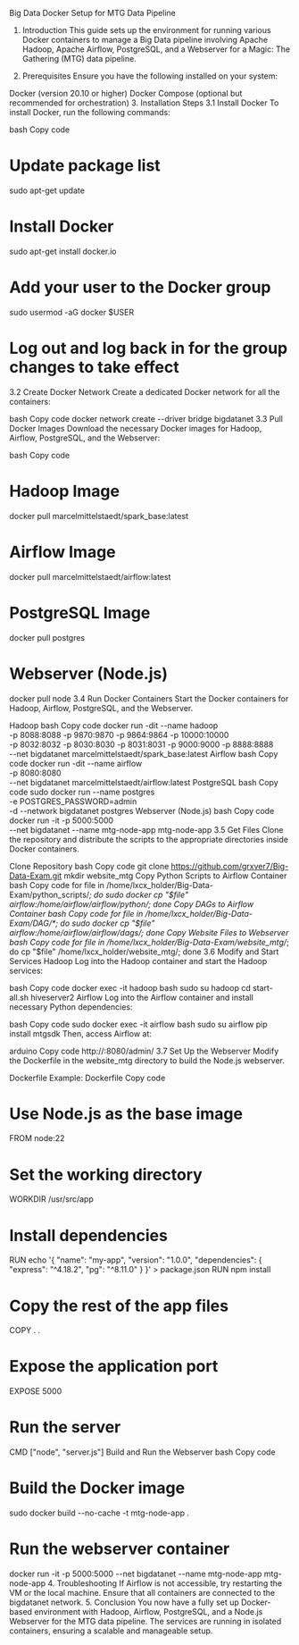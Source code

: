Big Data Docker Setup for MTG Data Pipeline
1. Introduction
This guide sets up the environment for running various Docker containers to manage a Big Data pipeline involving Apache Hadoop, Apache Airflow, PostgreSQL, and a Webserver for a Magic: The Gathering (MTG) data pipeline.

2. Prerequisites
Ensure you have the following installed on your system:

Docker (version 20.10 or higher)
Docker Compose (optional but recommended for orchestration)
3. Installation Steps
3.1 Install Docker
To install Docker, run the following commands:

bash
Copy code
# Update package list
sudo apt-get update

# Install Docker
sudo apt-get install docker.io

# Add your user to the Docker group
sudo usermod -aG docker $USER

# Log out and log back in for the group changes to take effect
3.2 Create Docker Network
Create a dedicated Docker network for all the containers:

bash
Copy code
docker network create --driver bridge bigdatanet
3.3 Pull Docker Images
Download the necessary Docker images for Hadoop, Airflow, PostgreSQL, and the Webserver:

bash
Copy code
# Hadoop Image
docker pull marcelmittelstaedt/spark_base:latest

# Airflow Image
docker pull marcelmittelstaedt/airflow:latest

# PostgreSQL Image
docker pull postgres

# Webserver (Node.js)
docker pull node
3.4 Run Docker Containers
Start the Docker containers for Hadoop, Airflow, PostgreSQL, and the Webserver.

Hadoop
bash
Copy code
docker run -dit --name hadoop \
  -p 8088:8088 -p 9870:9870 -p 9864:9864 -p 10000:10000 \
  -p 8032:8032 -p 8030:8030 -p 8031:8031 -p 9000:9000 -p 8888:8888 \
  --net bigdatanet marcelmittelstaedt/spark_base:latest
Airflow
bash
Copy code
docker run -dit --name airflow \
  -p 8080:8080 \
  --net bigdatanet marcelmittelstaedt/airflow:latest
PostgreSQL
bash
Copy code
sudo docker run --name postgres \
  -e POSTGRES_PASSWORD=admin \
  -d --network bigdatanet postgres
Webserver (Node.js)
bash
Copy code
docker run -it -p 5000:5000 \
  --net bigdatanet --name mtg-node-app mtg-node-app
3.5 Get Files
Clone the repository and distribute the scripts to the appropriate directories inside Docker containers.

Clone Repository
bash
Copy code
git clone https://github.com/grxver7/Big-Data-Exam.git
mkdir website_mtg
Copy Python Scripts to Airflow Container
bash
Copy code
for file in /home/lxcx_holder/Big-Data-Exam/python_scripts/*; do
    sudo docker cp "$file" airflow:/home/airflow/airflow/python/; done
Copy DAGs to Airflow Container
bash
Copy code
for file in /home/lxcx_holder/Big-Data-Exam/DAG/*; do
    sudo docker cp "$file" airflow:/home/airflow/airflow/dags/; done
Copy Website Files to Webserver
bash
Copy code
for file in /home/lxcx_holder/Big-Data-Exam/website_mtg/*; do
    cp "$file" /home/lxcx_holder/website_mtg/; done
3.6 Modify and Start Services
Hadoop
Log into the Hadoop container and start the Hadoop services:

bash
Copy code
docker exec -it hadoop bash
sudo su hadoop
cd
start-all.sh
hiveserver2
Airflow
Log into the Airflow container and install necessary Python dependencies:

bash
Copy code
sudo docker exec -it airflow bash
sudo su airflow
pip install mtgsdk
Then, access Airflow at:

arduino
Copy code
http://<external-ip-of-vm>:8080/admin/
3.7 Set Up the Webserver
Modify the Dockerfile in the website_mtg directory to build the Node.js webserver.

Dockerfile Example:
Dockerfile
Copy code
# Use Node.js as the base image
FROM node:22

# Set the working directory
WORKDIR /usr/src/app

# Install dependencies
RUN echo '{ "name": "my-app", "version": "1.0.0", "dependencies": { "express": "^4.18.2", "pg": "^8.11.0" } }' > package.json
RUN npm install

# Copy the rest of the app files
COPY . .

# Expose the application port
EXPOSE 5000

# Run the server
CMD ["node", "server.js"]
Build and Run the Webserver
bash
Copy code
# Build the Docker image
sudo docker build --no-cache -t mtg-node-app .

# Run the webserver container
docker run -it -p 5000:5000 --net bigdatanet --name mtg-node-app mtg-node-app
4. Troubleshooting
If Airflow is not accessible, try restarting the VM or the local machine.
Ensure that all containers are connected to the bigdatanet network.
5. Conclusion
You now have a fully set up Docker-based environment with Hadoop, Airflow, PostgreSQL, and a Node.js Webserver for the MTG data pipeline. The services are running in isolated containers, ensuring a scalable and manageable setup.
